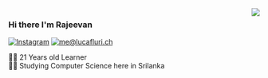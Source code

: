 

<!--
**Raj162002/Raj162002** is a ✨ _special_ ✨ repository because its `README.md` (this file) appears on your GitHub profile.

Here are some ideas to get you started:

- 🔭 I’m currently working on ...
- 🌱 I’m currently learning ...
- 👯 I’m looking to collaborate on ...
- 🤔 I’m looking for help with ...
- 💬 Ask me about ...
- 📫 How to reach me: ...
- 😄 Pronouns: ...
- ⚡ Fun fact: ...
-->

<img align='right' src="https://github-readme-stats.vercel.app/api?username=Raj162002&show_icons=true">

### Hi there I'm Rajeevan 

[![Instagram](https://img.shields.io/static/v1?label=Instagram&message=%20&color=orange&logo=Instagram&style=flat-square&logoColor=white)](https://www.instagram.com/mr.marvellous_16/)
[![me@lucafluri.ch](https://img.shields.io/static/v1?label=ramkumarrajeevan16@gmail.com&message=%20&color=red&logo=gmail&style=flat-square&logoColor=white)](mailto:ramkumarrajeevan16@gmail.com)
  
  
👨‍💻 21 Years old Learner   
👨‍🎓 Studying Computer Science here in Srilanka
